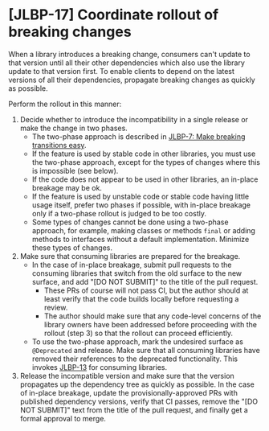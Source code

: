 # [JLBP-17] Coordinate rollout of breaking changes

When a library introduces a breaking change, consumers
can't update to that version until all their other dependencies which also use
the library update to that version first. To enable clients to depend on the
latest versions of all their dependencies, propagate breaking changes as
quickly as possible.

Perform the rollout in this manner:

1. Decide whether to introduce the incompatibility in a single release or
   make the change in two phases.
   - The two-phase approach is described in [JLBP-7: Make breaking transitions
     easy](JLBP-7.md).
   - If the feature is used by stable code in other libraries, you must use the
     two-phase approach, except for the types of changes where this is
     impossible (see below).
   - If the code does not appear to be used in other libraries, an in-place
     breakage may be ok.
   - If the feature is used by unstable code or stable code having little usage
     itself, prefer two phases if possible, with in-place breakage only if a
     two-phase rollout is judged to be too costly.
   - Some types of changes cannot be done using a two-phase approach, for
     example, making classes or methods `final` or adding methods to interfaces
     without a default implementation. Minimize these types of changes.
2. Make sure that consuming libraries are prepared for the breakage.
   - In the case of in-place breakage, submit pull requests to the
     consuming libraries that switch from the old surface to the new surface,
     and add "[DO NOT SUBMIT]" to the title of the pull request.
     - These PRs of course will not pass CI, but the author should at
       least verify that the code builds locally before requesting a review.
     - The author should make sure that any code-level concerns of the library
       owners have been addressed before proceeding with the rollout (step 3) so
       that the rollout can proceed efficiently.
   - To use the two-phase approach, mark the undesired surface as
     `@Deprecated` and release. Make sure that all consuming libraries
     have removed their references to the deprecated functionality. This invokes
     [JLBP-13](JLBP-13.md) for consuming libraries.
3. Release the incompatible version and make sure that the version propagates up
   the dependency tree as quickly as possible. In the case of in-place breakage,
   update the provisionally-approved PRs with published dependency versions,
   verify that CI passes, remove the "[DO NOT SUBMIT]" text from the title of
   the pull request, and finally get a formal approval to merge.
